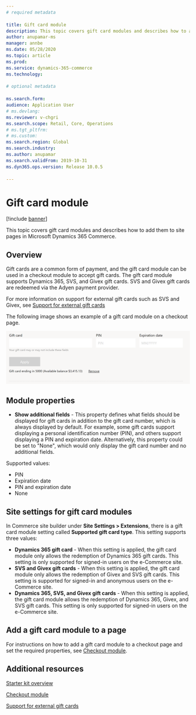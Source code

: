 ```yaml
---
# required metadata

title: Gift card module
description: This topic covers gift card modules and describes how to add them to site pages in Microsoft Dynamics 365 Commerce.
author: anupamar-ms
manager: annbe
ms.date: 05/28/2020
ms.topic: article
ms.prod: 
ms.service: dynamics-365-commerce
ms.technology: 

# optional metadata

ms.search.form:  
audience: Application User
# ms.devlang: 
ms.reviewer: v-chgri
ms.search.scope: Retail, Core, Operations
# ms.tgt_pltfrm: 
# ms.custom: 
ms.search.region: Global
ms.search.industry: 
ms.author: anupamar
ms.search.validFrom: 2019-10-31
ms.dyn365.ops.version: Release 10.0.5

---
```


# Gift card module

[!include [banner](includes/banner.md)]

This topic covers gift card modules and describes how to add them to site pages in Microsoft Dynamics 365 Commerce.

## Overview

Gift cards are a common form of payment, and the gift card module can be used in a checkout module to accept gift cards. The gift card module supports Dynamics 365, SVS, and Givex gift cards. SVS and Givex gift cards are redeemed via the Adyen payment provider.

For more information on support for external gift cards such as SVS and Givex, see [Support for external gift cards](./dev-itpro/gift-card.md)

The following image shows an example of a gift card module on a checkout page.

![Example of a gift card module](./media/ecommerce-giftcard.PNG)

## Module properties

- **Show additional fields** - This property defines what fields should be displayed for gift cards in addition to the gift card number, which is always displayed by default. For example, some gift cards support displaying a personal identification number (PIN), and others support displaying a PIN and expiration date. Alternatively, this property could be set to "None", which would only display the gift card number and no additional fields.

Supported values:
-	PIN
-	Expiration date
-	PIN and expiration date 
-	None

## Site settings for gift card modules

In Commerce site builder under **Site Settings \> Extensions**, there is a gift card module setting called **Supported gift card type**. This setting supports three values:
- **Dynamics 365 gift card** - When this setting is applied, the gift card module only allows the redemption of Dynamics 365 gift cards. This setting is only supported for signed-in users on the e-Commerce site.
- **SVS and Givex gift cards** - When this setting is applied, the gift card module only allows the redemption of Givex and SVS gift cards. This setting is supported for signed-in and anonymous users on the e-Commerce site.
- **Dynamics 365, SVS, and Givex gift cards** - When this setting is applied, the gift card module allows the redemption of Dynamics 365, Givex, and SVS gift cards. This setting is only supported for signed-in users on the e-Commerce site.

## Add a gift card module to a page

For instructions on how to add a gift card module to a checkout page and set the required properties, see [Checkout module](add-checkout-module.md).

## Additional resources

[Starter kit overview](starter-kit-overview.md)

[Checkout module](add-checkout-module.md)

[Support for external gift cards](./dev-itpro/gift-card.md)
